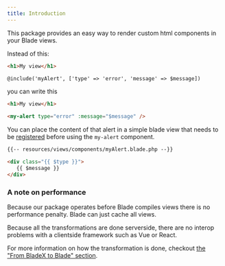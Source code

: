 ```yaml
---
title: Introduction
---
```


This package provides an easy way to render custom html components in your Blade views.

Instead of this:

```html
<h1>My view</h1>

@include('myAlert', ['type' => 'error', 'message' => $message])
```

you can write this

```html
<h1>My view</h1>

<my-alert type="error" :message="$message" />
```

You can place the content of that alert in a simple blade view that needs to be [registered](https://docs.spatie.be/laravel-blade-x/v2/basic-usage/writing-your-first-component) before using the `my-alert` component.

```html
{{-- resources/views/components/myAlert.blade.php --}}

<div class="{{ $type }}">
   {{ $message }}
</div>
```

### A note on performance

Because our package operates before Blade compiles views there is no performance penalty. Blade can just cache all views. 

Because all the transformations are done serverside, there are no interop problems with a clientside framework such as Vue or React.

For more information on how the transformation is done, checkout [the "From BladeX to Blade" section](https://docs.spatie.be/laravel-blade-x/v2/under-the-hood/from-bladex-to-blade).

